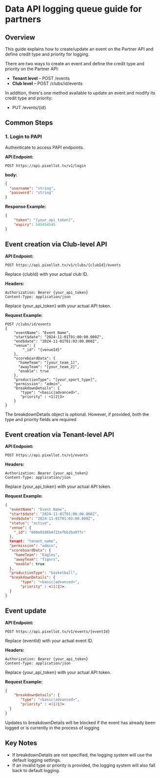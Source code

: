 # Data API logging queue guide for partners

## Overview

This guide explains how to create/update an event on the Partner API and define credit type and priority for logging.

There are two ways to create an event and define the credit type and priority on the Partner API:

- **Tenant level** – POST /events
- **Club level** – POST /clubs/id/events

In addition, there's one method available to update an event and modify its credit type and priority:

- PUT /events/{id}

## Common Steps

### 1. Login to PAPI

Authenticate to access PAPI endpoints.

**API Endpoint:**

```
POST https://api.pixellot.tv/v1/login
```

**body:**

```json
{
  "username": "string",
  "password": "string"
}
```

**Response Example:**

```json
{
    "token": "[your_api_token]",
    "expiry": 545454545
}
```

## Event creation via Club-level API

**API Endpoint:**

```
POST https://api.pixellot.tv/v1/clubs/{clubId}/events
```

Replace {clubId} with your actual club ID.

**Headers:**

```
Authorization: Bearer {your_api_token}
Content-Type: application/json
```

Replace {your_api_token} with your actual API token.

**Request Example:**

```
POST /clubs/id/events
{
    "eventName": "Event Name",
    "start$date": "2024-11-01T01:00:00.000Z",
    "end$date": "2024-11-01T01:03:00.000Z",
    "venue": {
        "_id": "{venueId}"
    },
    "scoreboardData": {
      "homeTeam": "[your_team_1]",
      "awayTeam": "[your_team_2]",
      "enable": true
    },
    "productionType": "[your_sport_type]",
    "permission": "admin",
    "breakdownDetails": {
       "type": "<basic|advanced>",
       "priority" : <1|2|3>
    }
}
```

The breakdownDetails object is optional. However, if provided, both the type and priority fields are required

## Event creation via Tenant-level API

**API Endpoint:**

```
POST https://api.pixellot.tv/v1/events
```

**Headers:**

```
Authorization: Bearer {your_api_token}
Content-Type: application/json
```

Replace {your_api_token} with your actual API token.

**Request Example:**

```json
{
  "eventName": "Event Name",
  "start$date": "2024-11-01T01:00:00.000Z",
  "end$date": "2024-11-01T01:03:00.000Z",
  "status": "active",
  "venue": {
    "_id": "600e9106b4f21efbb2ba97fc"
  },
  tenant: "tenant_name",
  "permission": "admin",
  "scoreboardData": {
    "homeTeam": "Eagles",
    "awayTeam": "Tigers",
    "enable": true
  },
  "productionType": "basketball",
  "breakdownDetails": {
       "type": "<basic|advanced>",
       "priority" : <1|2|3>
  }
}
```

## Event update

**API Endpoint:**

```
POST https://api.pixellot.tv/v1/events/{eventId}
```

Replace {eventId} with your actual event ID.

**Headers:**

```
Authorization: Bearer {your_api_token}
Content-Type: application/json
```

Replace {your_api_token} with your actual API token.

**Request Example:**

```json
{
    "breakdownDetails": {
       "type": "<basic|advanced>",
       "priority" : <1|2|3>
  }
}
```

Updates to breakdownDetails will be blocked if the event has already been logged or is currently in the process of logging

## Key Notes

- If breakdownDetails are not specified, the logging system will use the default logging settings.
- If an invalid type or priority is provided, the logging system will also fall back to default logging. 
